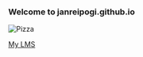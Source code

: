 ### Welcome to janreipogi.github.io

![Pizza](https://food.fnr.sndimg.com/content/dam/images/food/fullset/2016/8/23/0/FNM_100116-Classic-Crust_s4x3.jpg.rend.hgtvcom.616.462.suffix/1480972867043.jpeg)

[My LMS](https://jhsportal.adnu.edu.ph)
